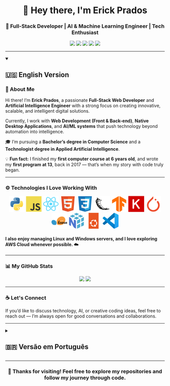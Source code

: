 <h1 align="center">👋 Hey there, I'm <strong>Erick Prados</strong></h1>
<h3 align="center">🧠 Full-Stack Developer | AI & Machine Learning Engineer | Tech Enthusiast</h3>

<p align="center">
  <a href="https://www.linkedin.com/in/erick-prados-97171a237/"><img src="https://img.shields.io/badge/LinkedIn-0077B5?style=for-the-badge&logo=linkedin&logoColor=white"/></a>
  <a href="mailto:erick.prados@hotmail.com"><img src="https://img.shields.io/badge/Outlook-0078D4?style=for-the-badge&logo=microsoft-outlook&logoColor=white"/></a>
  <a href="https://wa.me/5534996855832"><img src="https://img.shields.io/badge/WhatsApp-25D366?style=for-the-badge&logo=whatsapp&logoColor=white"/></a>
  <a href="https://www.instagram.com/erick_prados/"><img src="https://img.shields.io/badge/Instagram-E4405F?style=for-the-badge&logo=instagram&logoColor=white"/></a>
  <a href="https://github.com/Falis-EPG"><img src="https://img.shields.io/badge/GitHub-100000?style=for-the-badge&logo=github&logoColor=white"/></a>
</p>

---

<details open>
<summary><h2>🇺🇸 English Version</h2></summary>

### 🧩 About Me

Hi there! I’m **Erick Prados**, a passionate **Full-Stack Web Developer** and **Artificial Intelligence Engineer** with a strong focus on creating innovative, scalable, and intelligent digital solutions.  

Currently, I work with **Web Development (Front & Back-end)**, **Native Desktop Applications**, and **AI/ML systems** that push technology beyond automation into intelligence.  

🎓 I’m pursuing a **Bachelor’s degree in Computer Science** and a **Technologist degree in Applied Artificial Intelligence**.  

💡 **Fun fact:** I finished my **first computer course at 6 years old**, and wrote my **first program at 13**, back in 2017 — that’s when my story with code truly began.

---

### ⚙️ Technologies I Love Working With

<div align="center">
  <img src="https://raw.githubusercontent.com/devicons/devicon/master/icons/python/python-original.svg" height="50" width="50" alt="Python" />
  <img src="https://raw.githubusercontent.com/devicons/devicon/master/icons/javascript/javascript-original.svg" height="50" width="50" alt="JavaScript" />
  <img src="https://raw.githubusercontent.com/devicons/devicon/master/icons/react/react-original.svg" height="50" width="50" alt="React" />
  <img src="https://raw.githubusercontent.com/devicons/devicon/master/icons/html5/html5-original.svg" height="50" width="50" alt="HTML5" />
  <img src="https://raw.githubusercontent.com/devicons/devicon/master/icons/css3/css3-original.svg" height="50" width="50" alt="CSS3" />
  <img src="https://raw.githubusercontent.com/devicons/devicon/master/icons/flask/flask-original.svg" height="50" width="50" alt="Flask" />
  <img src="https://raw.githubusercontent.com/devicons/devicon/master/icons/tensorflow/tensorflow-original.svg" height="50" width="50" alt="TensorFlow" />
  <img src="https://raw.githubusercontent.com/devicons/devicon/master/icons/keras/keras-original.svg" height="50" width="50" alt="Keras" />
  <img src="https://raw.githubusercontent.com/devicons/devicon/master/icons/pytorch/pytorch-original.svg" height="50" width="50" alt="PyTorch" />
  <img src="https://raw.githubusercontent.com/devicons/devicon/master/icons/scikitlearn/scikitlearn-original.svg" height="50" width="50" alt="Scikit-learn" />
  <img src="https://raw.githubusercontent.com/devicons/devicon/master/icons/numpy/numpy-original.svg" height="50" width="50" alt="NumPy" />
  <img src="https://raw.githubusercontent.com/devicons/devicon/master/icons/ubuntu/ubuntu-original.svg" height="50" width="50" alt="Ubuntu" />
  <img src="https://raw.githubusercontent.com/devicons/devicon/master/icons/vscode/vscode-original.svg" height="50" width="50" alt="VSCode" />
</div>

#### I also enjoy managing **Linux and Windows servers**, and I love exploring **AWS Cloud** whenever possible. ☁️

---

### 📊 My GitHub Stats

<div align="center">
  <img height="180em" src="https://github-readme-stats-fefmy8ckm-falis-epgs-projects.vercel.app/api?username=Falis-EPG&show_icons=true&theme=radical" />
  <img height="180em" src="https://github-readme-stats-fefmy8ckm-falis-epgs-projects.vercel.app/api/top-langs/?username=Falis-EPG&layout=compact&theme=radical" />
</div>

---

### ☕ Let's Connect

If you’d like to discuss technology, AI, or creative coding ideas, feel free to reach out — I’m always open for good conversations and collaborations.

</details>

---

<details>
<summary><h2>🇧🇷 Versão em Português</h2></summary>

### 🧩 Sobre Mim

Olá! Sou o **Erick Prados**, desenvolvedor **Full-Stack Web** e **Engenheiro de Inteligência Artificial**.  
Sou apaixonado por criar sistemas inteligentes, soluções escaláveis e aplicações modernas — unindo lógica, criatividade e propósito.  

🎓 Atualmente curso **Bacharelado em Ciência da Computação** e **Tecnólogo em Inteligência Artificial Aplicada**.  

💡 **Curiosidade:** Finalizei meu **primeiro curso de computação aos 6 anos** e escrevi meu **primeiro código em 2017**, aos 13. Desde então, nunca mais parei de criar.

---

### ⚙️ Tecnologias que Amo Trabalhar

<div align="center">
  <img src="https://raw.githubusercontent.com/devicons/devicon/master/icons/python/python-original.svg" height="50" width="50" alt="Python" />
  <img src="https://raw.githubusercontent.com/devicons/devicon/master/icons/javascript/javascript-original.svg" height="50" width="50" alt="JavaScript" />
  <img src="https://raw.githubusercontent.com/devicons/devicon/master/icons/react/react-original.svg" height="50" width="50" alt="React" />
  <img src="https://raw.githubusercontent.com/devicons/devicon/master/icons/html5/html5-original.svg" height="50" width="50" alt="HTML5" />
  <img src="https://raw.githubusercontent.com/devicons/devicon/master/icons/css3/css3-original.svg" height="50" width="50" alt="CSS3" />
  <img src="https://raw.githubusercontent.com/devicons/devicon/master/icons/flask/flask-original.svg" height="50" width="50" alt="Flask" />
  <img src="https://raw.githubusercontent.com/devicons/devicon/master/icons/tensorflow/tensorflow-original.svg" height="50" width="50" alt="TensorFlow" />
  <img src="https://raw.githubusercontent.com/devicons/devicon/master/icons/keras/keras-original.svg" height="50" width="50" alt="Keras" />
  <img src="https://raw.githubusercontent.com/devicons/devicon/master/icons/pytorch/pytorch-original.svg" height="50" width="50" alt="PyTorch" />
  <img src="https://raw.githubusercontent.com/devicons/devicon/master/icons/scikitlearn/scikitlearn-original.svg" height="50" width="50" alt="Scikit-learn" />
  <img src="https://raw.githubusercontent.com/devicons/devicon/master/icons/numpy/numpy-original.svg" height="50" width="50" alt="NumPy" />
  <img src="https://raw.githubusercontent.com/devicons/devicon/master/icons/ubuntu/ubuntu-original.svg" height="50" width="50" alt="Ubuntu" />
  <img src="https://raw.githubusercontent.com/devicons/devicon/master/icons/vscode/vscode-original.svg" height="50" width="50" alt="VSCode" />
</div>

#### Também adoro trabalhar com **servidores Linux e Windows**, e quando dá tempo... gosto de brincar com **serviços da AWS** ☁️

---

### 📊 Estatísticas do GitHub

<div align="center">
  <img height="180em" src="https://github-readme-stats-fefmy8ckm-falis-epgs-projects.vercel.app/api?username=Falis-EPG&show_icons=true&theme=radical" />
  <img height="180em" src="https://github-readme-stats-fefmy8ckm-falis-epgs-projects.vercel.app/api/top-langs/?username=Falis-EPG&layout=compact&theme=radical" />
</div>

---

### ☕ Vamos Conversar

Quer bater um papo sobre tecnologia, IA ou desenvolvimento de sistemas? Me chama — quem sabe não marcamos um café e criamos algo juntos.

</details>

---

<h3 align="center">🚀 Thanks for visiting! Feel free to explore my repositories and follow my journey through code.</h3>
